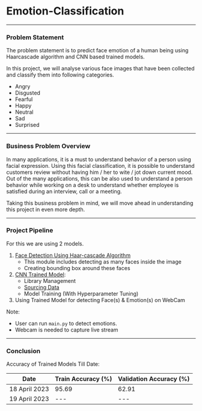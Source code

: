 # Emotion-Classification

---

### Problem Statement
The problem statement is to predict face emotion of a human being using Haarcascade algorithm and CNN based trained models.

In this project, we will analyse various face images that have been collected and classify them into following categories.
- Angry
- Disgusted
- Fearful
- Happy
- Neutral
- Sad
- Surprised

---
### Business Problem Overview

In many applications, it is a must to understand behavior of a person using facial expression.
Using this facial classification, it is possible to understand customers review without having him / her to wite / jot down current mood.
Out of the many applications, this can be also used to understand a person behavior while working on a desk to understand whether employee is satisfied during an interview, call or a meeting.

Taking this business problem in mind, we will move ahead in understanding this project in even more depth.

---

### Project Pipeline

For this we are using 2 models.

1. [Face Detection Using Haar-cascade Algorithm](#https://raw.githubusercontent.com/opencv/opencv/master/data/haarcascades/haarcascade_frontalface_default.xml)
   - This module includes detecting as many faces inside the image
   - Creating bounding box around these faces
2. [CNN Trained Model](file:///modelling/model.h5):
   - Library Management
   - [Sourcing Data](#https://www.kaggle.com/datasets/ananthu017/emotion-detection-fer)
   - Model Training (With Hyperparameter Tuning)
3. Using Trained Model for detecting Face(s) & Emotion(s) on WebCam


Note:
- User can run `main.py` to detect emotions.
- Webcam is needed to capture live stream

---

### Conclusion
Accuracy of Trained Models Till Date:

| Date          | Train Accuracy (%) | Validation Accuracy (%) |
|---------------|--------------------|-------------------------|
| 18 April 2023 | 95.69              | 62.91                   |
| 19 April 2023 | ---                | ---                     |
